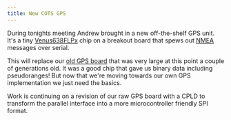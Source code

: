 ```yaml
---
title: New COTS GPS
---
```


During tonights meeting Andrew brought in a new off-the-shelf GPS unit. It's a tiny
[Venus638FLPx](https://www.sparkfun.com/products/11058) chip on a breakout
board that spews out [NMEA](http://en.wikipedia.org/wiki/NMEA_0183) messages
over serial.






This will replace our [old GPS board](http://psas.pdx.edu/avionics/av3-gps/)
that was very large at this point a couple of generations old. It was a good
chip that gave us binary data including pseudoranges! But now that we're moving
towards our own GPS implementation we just need the basics.

Work is continuing on a revision of our raw GPS board with a CPLD to transform
the parallel interface into a more microcontroller friendly SPI format.
